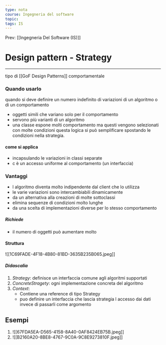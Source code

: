 ```yaml
---
type: nota
course: Ingegneria del software
topic: 
tags: IS
---
```


Prev: [[Ingegneria Del Software (IS)]]

# Design pattern - Strategy
---
tipo di [[GoF Design Patterns]] comportamentale

### Quando usarlo
quando si deve definire un numero indefinito di variazioni di un algoritmo o di un comportamento 
- oggetti simili che variano solo per il comportamento 
- servono più varianti di un algoritmo
- una classe espone molti comportamento ma questi vengono selezionati con molte condizioni questa logica si può semplificare spostando le condizioni nella strategia. 
#### come si applica
- incapsulando le variazioni in classi separate
- c è un accesso uniforme al comportamento (un interfaccia)
### Vantaggi
- l algoritmo diventa molto indipendente dal client che lo utilizza
- le varie variazioni sono intercambiabili dinamicamente
- da un alternativa alla creazioni di molte sottoclassi 
- elimina sequenze di condizioni molto lunghe
- da una scelta di implementazioni diverse per lo stesso comportamento 
##### Richiede
- il numero di oggetti può aumentare molto 
#### Struttura
![[1C69FADE-4F18-4B80-81BD-3635B235B065.jpeg]]
##### Didascalia
1. _Strategy_: definisce un interfaccia comune agli algoritmi supportati 
2. _ConcreteStragety_: ogni implementazione concreta del algoritmo
3. _Context_: 
	- Contiene una reference di tipo Strategy
	-  puo definire un interfaccia che lascia strategia l accesso dai dati  invece di passarli come argomento 


## Esempi 
1. ![[67FDA5EA-D565-4158-8A40-0AF8424EB75B.jpeg]]
2. ![[B2160A20-8BE8-4767-9C0A-9C8E9273810F.jpeg]]
